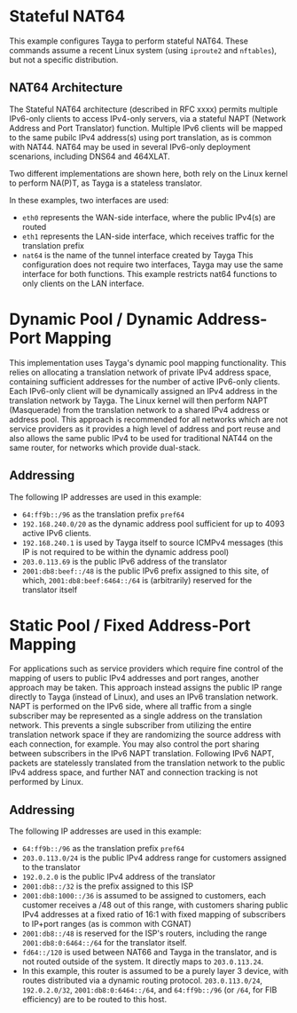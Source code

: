 # Stateful NAT64

This example configures Tayga to perform stateful NAT64. These commands assume a recent Linux system (using `iproute2` and `nftables`), but not a specific distribution.

## NAT64 Architecture
The Stateful NAT64 architecture (described in RFC xxxx) permits multiple IPv6-only clients to access IPv4-only servers, via a stateful NAPT (Network Address and Port Translator) function. Multiple IPv6 clients will be mapped to the same pubilc IPv4 address(s) using port translation, as is common with NAT44. NAT64 may be used in several IPv6-only deployment scenarions, including DNS64 and 464XLAT.

Two different implementations are shown here, both rely on the Linux kernel to perform NA(P)T, as Tayga is a stateless translator. 

In these examples, two interfaces are used:
* `eth0` represents the WAN-side interface, where the public IPv4(s) are routed
* `eth1` represents the LAN-side interface, which receives traffic for the translation prefix
* `nat64` is the name of the tunnel interface created by Tayga
This configuration does not require two interfaces, Tayga may use the same interface for both functions. This example restricts nat64 functions to only clients on the LAN interface.


# Dynamic Pool / Dynamic Address-Port Mapping
This implementation uses Tayga's dynamic pool mapping functionality. This relies on allocating a translation network of private IPv4 address space, containing sufficient addresses for the number of active IPv6-only clients. Each IPv6-only client will be dynamically assigned an IPv4 address in the translation network by Tayga. The Linux kernel will then perform NAPT (Masquerade) from the translation network to a shared IPv4 address or address pool. This approach is recommended for all networks which are not service providers as it provides a high level of address and port reuse and also allows the same public IPv4 to be used for traditional NAT44 on the same router, for networks which provide dual-stack.

## Addressing
The following IP addresses are used in this example:
* `64:ff9b::/96` as the translation prefix `pref64`
* `192.168.240.0/20` as the dynamic address pool sufficient for up to 4093 active IPv6 clients.
* `192.168.240.1` is used by Tayga itself to source ICMPv4 messages (this IP is not required to be within the dynamic address pool)
* `203.0.113.69` is the public IPv6 address of the translator
* `2001:db8:beef::/48` is the public IPv6 prefix assigned to this site, of which, `2001:db8:beef:6464::/64` is (arbitrarily) reserved for the translator itself

# Static Pool / Fixed Address-Port Mapping
For applications such as service providers which require fine control of the mapping of users to public IPv4 addresses and port ranges, another approach may be taken. This approach instead assigns the public IP range directly to Tayga (instead of Linux), and uses an IPv6 translation network. NAPT is performed on the IPv6 side, where all traffic from a single subscriber may be represented as a single address on the translation network. This prevents a single subscriber from utilizing the entire translation network space if they are randomizing the source address with each connection, for example. You may also control the port sharing between subscribers in the IPv6 NAPT translation. Following IPv6 NAPT, packets are statelessly translated from the translation network to the public IPv4 address space, and further NAT and connection tracking is not performed by Linux. 

## Addressing
The following IP addresses are used in this example:
* `64:ff9b::/96` as the translation prefix `pref64`
* `203.0.113.0/24` is the public IPv4 address range for customers assigned to the translator
* `192.0.2.0` is the public IPv4 address of the translator
* `2001:db8::/32` is the prefix assigned to this ISP
*  `2001:db8:1000::/36` is assumed to be assigned to customers, each customer receives a /48 out of this range, with customers sharing public IPv4 addresses at a fixed ratio of 16:1 with fixed mapping of subscribers to IP+port ranges (as is common with CGNAT)
* `2001:db8::/48` is reserved for the ISP's routers, including the range `2001:db8:0:6464::/64` for the translator itself.
* `fd64::/120` is used between NAT66 and Tayga in the translator, and is not routed outside of the system. It directly maps to `203.0.113.24`.
* In this example, this router is assumed to be a purely layer 3 device, with routes distributed via a dynamic routing protocol. `203.0.113.0/24`, `192.0.2.0/32`, `2001:db8:0:6464::/64`, and `64:ff9b::/96` (or `/64`, for FIB efficiency) are to be routed to this host. 